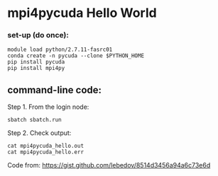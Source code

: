 # mpi4pycuda Hello World

### set-up (do once): 
```
module load python/2.7.11-fasrc01
conda create -n pycuda --clone $PYTHON_HOME
pip install pycuda
pip install mpi4py
```

## command-line code:

Step 1. From the login node: 
```
sbatch sbatch.run
```

Step 2. Check output:
```
cat mpi4pycuda_hello.out
cat mpi4pycuda_hello.err
```

Code from: https://gist.github.com/lebedov/8514d3456a94a6c73e6d
